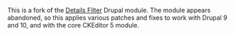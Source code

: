 This is a fork of the [Details
Filter](https://www.drupal.org/project/detailsfilter) Drupal module. The module
appears abandoned, so this applies various patches and fixes to work with
Drupal 9 and 10, and with the core CKEditor 5 module.
